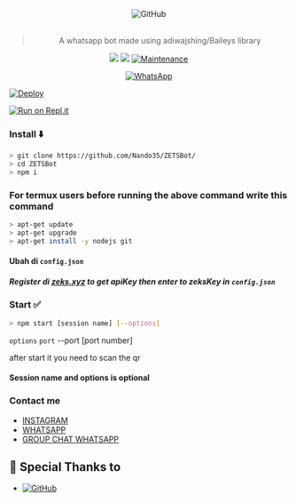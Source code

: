 <div align="center">
<img alt="GitHub" src="https://img.shields.io/badge/WHATSAPP%20BOT-25D32?style=for-the-badge&logoColor=darkgreen"/>
<br><br>
  
> A whatsapp bot made using adiwajshing/Baileys library
 <p>
  <img src ="https://img.shields.io/badge/npm-v7.20.3-green.svg" />
  <img src="https://img.shields.io/badge/node-%3E=16.6.1-darkgreen.svg" />
   <a href="https://github.com/justpiple/whatsapp-bot/commit-activity" target="_blank">
    <img alt="Maintenance" src="https://img.shields.io/badge/Maintained%3F-no-red.svg" />
  </a>
</p>
<a href="https://chat.whatsapp.com/EV2o7Y4C2XNDT5AAQPZjqt"><img alt="WhatsApp" src="https://img.shields.io/badge/WhatsApp%20Group-25D366?style=for-the-badge&logo=whatsapp&logoColor=white"/></a>
 
</div>

[![Deploy](https://www.herokucdn.com/deploy/button.svg)](https://heroku.com/deploy?template=https://github.com/Nando35/ZETSBot/)

[![Run on Repl.it](https://repl.it/badge/github/Nando35/ZETSBOt)](https://repl.it/github/Nando35/ZETSBot)


### Install ⬇️

```bash
> git clone https://github.com/Nando35/ZETSBot/
> cd ZETSBot
> npm i
```
### For termux users before running the above command write this command
```bash
> apt-get update
> apt-get upgrade
> apt-get install -y nodejs git
```

#### Ubah di `config.json` 
##### Register di <b>[zeks.xyz](https://zeks.xyz)</b> to get apiKey then enter to zeksKey in `config.json`
### Start ✅

```bash
> npm start [session name] [--options]
```
`options`
 `port`
--port [port number]

after start it you need to scan the qr
#### Session name and options is optional
### Contact me

- [INSTAGRAM](https://instagram.com/nando.xyz)
- [WHATSAPP](http://wa.me/6281252848955)
- [GROUP CHAT WHATSAPP](https://chat.whatsapp.com/HpnyeyUpOCeKqc3X2qZCEh)


## 🙏 Special Thanks to
* <a href="https://github.com/adiwajshing/Baileys"><img alt="GitHub" src="https://img.shields.io/badge/@adiwajshing/Baileys%20-%23121011.svg?style=flat-square&logo=npm&color=white"/></a>

